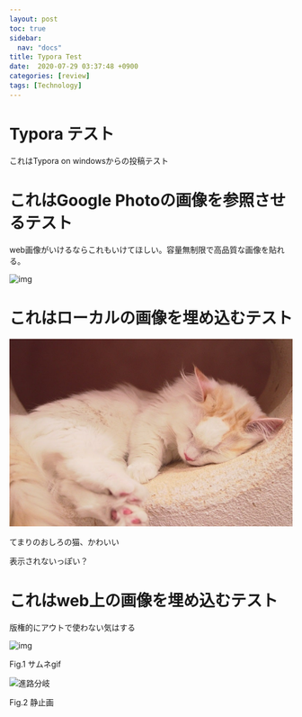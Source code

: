 ```yaml
---
layout: post
toc: true
sidebar:
  nav: "docs"
title: Typora Test
date:  2020-07-29 03:37:48 +0900
categories: [review]
tags: [Technology]
---
```






# Typora テスト

これはTypora on windowsからの投稿テスト



# これはGoogle Photoの画像を参照させるテスト

web画像がいけるならこれもいけてほしい。容量無制限で高品質な画像を貼れる。

![img](https://lh3.googleusercontent.com/d14Z2zgk78E-kbbU4V9qL3FaFvbq0jdzoBAbAVnrwSBGJ5LckZJ619yVqdEEC4uGRkhtFfU432tZa5x-fRoEMhl7iOtgRzqaiCwBKED4PJ4CuvBC_zjcjFIjfTKUMULh9hcZntwltCoDtRv00IFbPfnqa9PuU_UY4s8Znv0pel9DEYJgZTG-rSZKZLwNTeqCF0PpEsGxdroobRqzx1gjWKB72KsusBz-WLrKpqfM5uNRrhIWNAXCpWvlcwuz0NZ1Eeh094Mq6kdTunFjSKCFjF4Ta-T2QkZuJIcYPhTCbfeIxvd24mXD5eqylMlFQu0fs4VTjNscRd6XPg71tU73NGqE-aHeevlr4skFSPtaw37SvSlOX0e8GYHvwzVZ_LU5k_FopxpN8tJZldUXy3awfMElfkP9CrdxjXZ5pOHAwevTMCXfsBfta0XKzDPmUpbTxPiQ3R47x3ydJ1FUQHmQRdmOGGHTz7qXzCbAUiPOmDtcLFTgHnbY65QKzd_d0OtFUaZNOgf7n1zcU_zZ1ctx3NXzTTmZ0LoTiqY56LomMX7pKTfpRxnslNoAwIV-MQfVeIruiceRHr9Jv_eZ6qrQ2sqy_Vn4i9vPUztRs4ncBCMHww9OCUCBYaI3ffe-dbosaWsfkVWsY2YhRk1pSmH0T8XGgTLR80HbJS2qU1LEkl-YYpBnjzFBlceXyR2gDA=w1219-h914-no?authuser=0)

# これはローカルの画像を埋め込むテスト

![sample_cat](./Picture/2020-07-29-typora/sample_cat.jpg)

てまりのおしろの猫、かわいい

表示されないっぽい？



# これはweb上の画像を埋め込むテスト

版権的にアウトで使わない気はする

![img](https://i.ytimg.com/an_webp/9cB3Is0AN84/mqdefault_6s.webp?du=3000&sqp=CNCxhPkF&rs=AOn4CLBMAwxJ4qlq6RRo11nqOyARVIZ4Jg)

Fig.1 サムネgif



![進路分岐](https://lh3.googleusercontent.com/rBnjCa7MeP6WrIPIF2N0DkS7c9NPpmT43Ir6MX_lp-EIdy_g-am5R4sxHemj1abz0sDFobXIKN_vlX75zIA8LFDVkhwddqzrOhPalj29oM9bQQ=w400)

Fig.2 静止画
